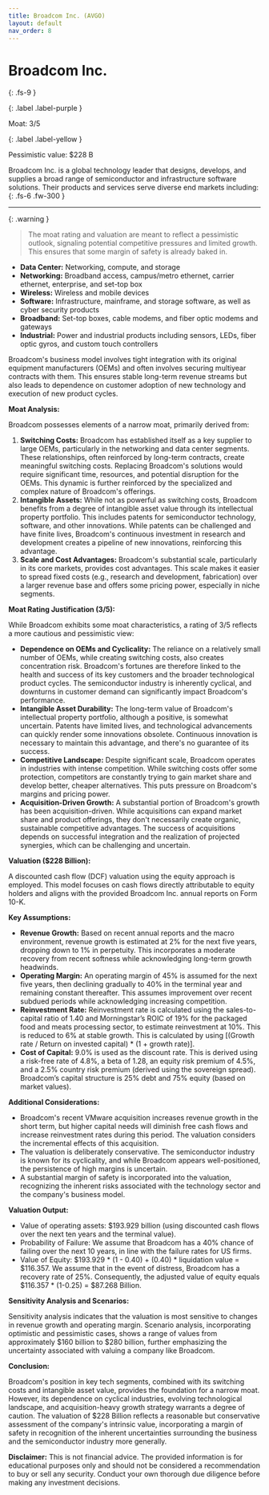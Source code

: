 ```yaml
---
title: Broadcom Inc. (AVGO)
layout: default
nav_order: 8
---
```


# Broadcom Inc.
{: .fs-9 }

{: .label .label-purple }

Moat: 3/5

{: .label .label-yellow }

Pessimistic value: $228 B

Broadcom Inc. is a global technology leader that designs, develops, and supplies a broad range of semiconductor and infrastructure software solutions.  Their products and services serve diverse end markets including:
{: .fs-6 .fw-300 }

---

{: .warning } 
>The moat rating and valuation are meant to reflect a pessimistic outlook, signaling potential competitive pressures and limited growth. This ensures that some margin of safety is already baked in.
* **Data Center:** Networking, compute, and storage
* **Networking:** Broadband access, campus/metro ethernet, carrier ethernet, enterprise, and set-top box
* **Wireless:** Wireless and mobile devices
* **Software:** Infrastructure, mainframe, and storage software, as well as cyber security products
* **Broadband:** Set-top boxes, cable modems, and fiber optic modems and gateways
* **Industrial:** Power and industrial products including sensors, LEDs, fiber optic gyros, and custom touch controllers

Broadcom's business model involves tight integration with its original equipment manufacturers (OEMs) and often involves securing multiyear contracts with them. This ensures stable long-term revenue streams but also leads to dependence on customer adoption of new technology and execution of new product cycles. 


**Moat Analysis:**

Broadcom possesses elements of a narrow moat, primarily derived from:

1. **Switching Costs:**  Broadcom has established itself as a key supplier to large OEMs, particularly in the networking and data center segments. These relationships, often reinforced by long-term contracts, create meaningful switching costs.  Replacing Broadcom's solutions would require significant time, resources, and potential disruption for the OEMs. This dynamic is further reinforced by the specialized and complex nature of Broadcom's offerings.
2. **Intangible Assets:** While not as powerful as switching costs, Broadcom benefits from a degree of intangible asset value through its intellectual property portfolio. This includes patents for semiconductor technology, software, and other innovations. While patents can be challenged and have finite lives, Broadcom's continuous investment in research and development creates a pipeline of new innovations, reinforcing this advantage.
3. **Scale and Cost Advantages:**  Broadcom's substantial scale, particularly in its core markets, provides cost advantages. This scale makes it easier to spread fixed costs (e.g., research and development, fabrication) over a larger revenue base and offers some pricing power, especially in niche segments.

**Moat Rating Justification (3/5):**

While Broadcom exhibits some moat characteristics, a rating of 3/5 reflects a more cautious and pessimistic view:

* **Dependence on OEMs and Cyclicality:** The reliance on a relatively small number of OEMs, while creating switching costs, also creates concentration risk.  Broadcom's fortunes are therefore linked to the health and success of its key customers and the broader technological product cycles. The semiconductor industry is inherently cyclical, and downturns in customer demand can significantly impact Broadcom's performance.  
* **Intangible Asset Durability:**  The long-term value of Broadcom's intellectual property portfolio, although a positive, is somewhat uncertain.  Patents have limited lives, and technological advancements can quickly render some innovations obsolete. Continuous innovation is necessary to maintain this advantage, and there's no guarantee of its success.
* **Competitive Landscape:** Despite significant scale, Broadcom operates in industries with intense competition. While switching costs offer some protection, competitors are constantly trying to gain market share and develop better, cheaper alternatives. This puts pressure on Broadcom's margins and pricing power.
* **Acquisition-Driven Growth:**  A substantial portion of Broadcom's growth has been acquisition-driven. While acquisitions can expand market share and product offerings, they don't necessarily create organic, sustainable competitive advantages.  The success of acquisitions depends on successful integration and the realization of projected synergies, which can be challenging and uncertain.


**Valuation ($228 Billion):**

A discounted cash flow (DCF) valuation using the equity approach is employed. This model focuses on cash flows directly attributable to equity holders and aligns with the provided Broadcom Inc. annual reports on Form 10-K. 


**Key Assumptions:**

* **Revenue Growth:**  Based on recent annual reports and the macro environment, revenue growth is estimated at 2% for the next five years, dropping down to 1% in perpetuity. This incorporates a moderate recovery from recent softness while acknowledging long-term growth headwinds.
* **Operating Margin:**  An operating margin of 45% is assumed for the next five years, then declining gradually to 40% in the terminal year and remaining constant thereafter. This assumes improvement over recent subdued periods while acknowledging increasing competition.
* **Reinvestment Rate:** Reinvestment rate is calculated using the sales-to-capital ratio of 1.40 and Morningstar’s ROIC of 19% for the packaged food and meats processing sector, to estimate reinvestment at 10%. This is reduced to 6% at stable growth. This is calculated by using [(Growth rate / Return on invested capital) * (1 + growth rate)].
* **Cost of Capital:** 9.0% is used as the discount rate. This is derived using a risk-free rate of 4.8%, a beta of 1.28, an equity risk premium of 4.5%, and a 2.5% country risk premium (derived using the sovereign spread). Broadcom’s capital structure is 25% debt and 75% equity (based on market values).

**Additional Considerations:**

* Broadcom's recent VMware acquisition increases revenue growth in the short term, but higher capital needs will diminish free cash flows and increase reinvestment rates during this period. The valuation considers the incremental effects of this acquisition.
* The valuation is deliberately conservative. The semiconductor industry is known for its cyclicality, and while Broadcom appears well-positioned, the persistence of high margins is uncertain.  
* A substantial margin of safety is incorporated into the valuation, recognizing the inherent risks associated with the technology sector and the company's business model.

**Valuation Output:**

* Value of operating assets: $193.929 billion (using discounted cash flows over the next ten years and the terminal value).
* Probability of Failure: We assume that Broadcom has a 40% chance of failing over the next 10 years, in line with the failure rates for US firms.  
* Value of Equity: $193.929 * (1 - 0.40) + (0.40) * liquidation value = $116.357. We assume that in the event of distress, Broadcom has a recovery rate of 25%. Consequently, the adjusted value of equity equals $116.357 * (1-0.25) = $87.268 Billion.

**Sensitivity Analysis and Scenarios:**

Sensitivity analysis indicates that the valuation is most sensitive to changes in revenue growth and operating margin.  Scenario analysis, incorporating optimistic and pessimistic cases, shows a range of values from approximately $160 billion to $280 billion, further emphasizing the uncertainty associated with valuing a company like Broadcom.


**Conclusion:**

Broadcom's position in key tech segments, combined with its switching costs and intangible asset value, provides the foundation for a narrow moat. However, its dependence on cyclical industries, evolving technological landscape, and acquisition-heavy growth strategy warrants a degree of caution. The valuation of $228 Billion reflects a reasonable but conservative assessment of the company's intrinsic value, incorporating a margin of safety in recognition of the inherent uncertainties surrounding the business and the semiconductor industry more generally.


**Disclaimer:** This is not financial advice. The provided information is for educational purposes only and should not be considered a recommendation to buy or sell any security.  Conduct your own thorough due diligence before making any investment decisions.